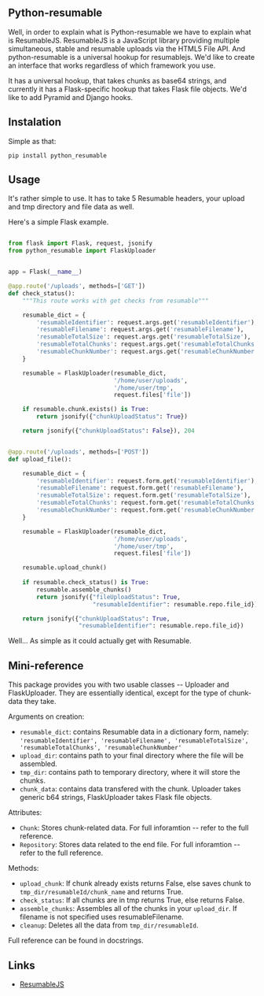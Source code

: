 ## Python-resumable

Well, in order to explain what is Python-resumable we have to explain what is ResumableJS. ResumableJS is a JavaScript library providing multiple simultaneous, stable and resumable uploads via the HTML5 File API. And python-resumable is a universal hookup for resumablejs. We'd like to create an interface that works regardless of which framework you use.

It has a universal hookup, that takes chunks as base64 strings, and currently it has a Flask-specific hookup that takes Flask file objects. We'd like to add Pyramid and Django hooks.

## Instalation

Simple as that:

```
pip install python_resumable
```

## Usage

It's rather simple to use. It has to take 5 Resumable headers, your upload and tmp directory and file data as well.

Here's a simple Flask example.

```python

from flask import Flask, request, jsonify
from python_resumable import FlaskUploader


app = Flask(__name__)

@app.route('/uploads', methods=['GET'])
def check_status():
    """This route works with get checks from resumable"""

    resumable_dict = {
        'resumableIdentifier': request.args.get('resumableIdentifier'),
        'resumableFilename': request.args.get('resumableFilename'),
        'resumableTotalSize': request.args.get('resumableTotalSize'),
        'resumableTotalChunks': request.args.get('resumableTotalChunks'),
        'resumableChunkNumber': request.args.get('resumableChunkNumber')
    }

    resumable = FlaskUploader(resumable_dict,
                              '/home/user/uploads',
                              '/home/user/tmp',
                              request.files['file'])

    if resumable.chunk.exists() is True:
        return jsonify({"chunkUploadStatus": True})

    return jsonify({"chunkUploadStatus": False}), 204


@app.route('/uploads', methods=['POST'])
def upload_file():

    resumable_dict = {
        'resumableIdentifier': request.form.get('resumableIdentifier'),
        'resumableFilename': request.form.get('resumableFilename'),
        'resumableTotalSize': request.form.get('resumableTotalSize'),
        'resumableTotalChunks': request.form.get('resumableTotalChunks'),
        'resumableChunkNumber': request.form.get('resumableChunkNumber')
    }

    resumable = FlaskUploader(resumable_dict,
                              '/home/user/uploads',
                              '/home/user/tmp',
                              request.files['file'])

    resumable.upload_chunk()
    
    if resumable.check_status() is True:
        resumable.assemble_chunks()
        return jsonify({"fileUploadStatus": True,
                        "resumableIdentifier": resumable.repo.file_id})

    return jsonify({"chunkUploadStatus": True,
                    "resumableIdentifier": resumable.repo.file_id})
```

Well... As simple as it could actually get with Resumable.

## Mini-reference

This package provides you with two usable classes -- Uploader and FlaskUploader. They are essentially identical, except for the type of chunk-data they take.

Arguments on creation:

* ```resumable_dict```: contains Resumable data in a dictionary form, namely: ```'resumableIdentifier', 'resumableFilename', 'resumableTotalSize', 'resumableTotalChunks', 'resumableChunkNumber'```
* ```upload_dir```: contains path to your final directory where the file will be assembled.
* ```tmp_dir```: contains path to temporary directory, where it will store the chunks.
* ```chunk_data```: contains data transfered with the chunk. Uploader takes generic b64 strings, FlaskUploader takes Flask file objects.

Attributes:

* ```Chunk```: Stores chunk-related data. For full inforamtion -- refer to the full reference.
* ```Repository```: Stores data related to the end file. For full inforamtion -- refer to the full reference.

Methods:

* ```upload_chunk```: If chunk already exists returns False, else saves chunk to ```tmp_dir/resumableId/chunk_name``` and returns True.
* ```check_status```: If all chunks are in tmp returns True, else returns False.
* ```assemble_chunks```: Assembles all of the chunks in your ```upload_dir```. If filename is not specified uses resumableFilename.
* ```cleanup```: Deletes all the data from ```tmp_dir/resumableId```.


Full reference can be found in docstrings.


## Links

* [ResumableJS](http://www.resumablejs.com/)
